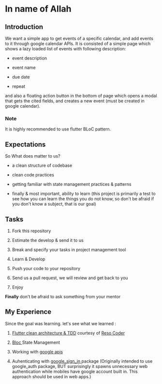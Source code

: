 # In name of Allah

  

## Introduction

We want a simple app to get events of a specific calendar, and add events to it through google calendar APIs. It is consisted of a simple page which shows a lazy loaded list of events with following description:

- event description

- event name

- due date

- repeat

  

and also a floating action button in the bottom of page which opens a modal that gets the cited fields, and creates a new event (must be created in google calendar).

  

### Note

It is highly recommended to use flutter BLoC pattern.

  

## Expectations

  

So What does matter to us?

- a clean structure of codebase

- clean code practices

- getting familiar with state management practices & patterns

- finally & most important, ability to learn (this project is primarily a test to see how you can learn the things you do not know, so don't be afraid if you don't know a subject, that is our goal)

  

## Tasks

  

1. Fork this repository

2. Estimate the develop & send it to us

3. Break and specify your tasks in project management tool

4. Learn & Develop

5. Push your code to your repository

6. Send us a pull request, we will review and get back to you

7. Enjoy

  

**Finally** don't be afraid to ask something from your mentor

  

## My Experience

Since the goal was learning. let's see what we learned :

1.  [Flutter clean architecture & TDD](https://resocoder.com/flutter-clean-architecture-tdd/)  courtesy of [Reso Coder](https://resocoder.com/)

2. [Bloc ](https://pub.dev/packages/flutter_bloc)State Management

3. Working with [google apis](https://pub.dev/packages/googleapis)

4. Auhenticating with [google_sign_in ](https://pub.dev/packages/google_sign_in) package (Originally intended to use google_auth package, BUT surprisingly it spawns unnecessary web authentication while mobiles have google account built in. This approach should be used in web apps.)